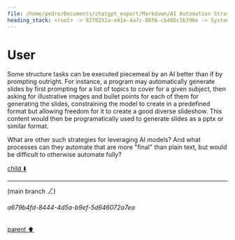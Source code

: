 ```yaml
---
file: /home/pedro/Documents/chatgpt_export/Markdown/AI Automation Strategies & Processes.md
heading_stack: <root> -> 9278252a-e41e-4a7c-80f6-cb405c1b396e -> System -> 2278d868-eb47-4fab-8727-7a594244383a -> System -> aaa22d53-aedf-4304-b511-438bb3e73275 -> User
---
```

# User

Some structure tasks can be executed piecemeal by an AI better than if by prompting outright. For instance, a program may automatically generate slides by first prompting for a list of topics to cover for a given subject, then asking for illustrative images and bullet points for each of them for generating the slides, constraining the model to create in a predefined format but allowing freedom for it to create a good diverse slideshow. This content would then be programatically used to generate slides as a pptx or similar format.

What are other such strategies for leveraging AI models? And what processes can they automate that are more "final" than plain text, but would be difficult to otherwise automate fully?

[child ⬇️](#a679b4fd-8444-4d5a-b9ef-5d646072a7ea)

---

(main branch ⎇)
###### a679b4fd-8444-4d5a-b9ef-5d646072a7ea
[parent ⬆️](#aaa22d53-aedf-4304-b511-438bb3e73275)
